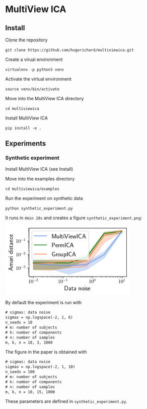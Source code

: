 # MultiView ICA

## Install

Clone the repository

`git clone https://github.com/hugorichard/multiviewica.git`

Create a virual environment

`virtualenv -p python3 venv`


Activate the virtual environment

`source venv/bin/activate`

Move into the MultiView ICA directory

``cd multiviewica``

Install MultiView ICA

`pip install -e .`

## Experiments

### Synthetic experiment

Install MultiView ICA (see Install)

Move into the examples directory

``cd multiviewica/examples``

Run the experiment on synthetic data

`python synthetic_experiment.py`

It runs in `4min 28s` and creates a figure `synthetic_experiment.png`:

![synthetic_experiment](./examples/synthetic_experiment.png)

By default the experiment is run with
```
# sigmas: data noise
sigmas = np.logspace(-2, 1, 6)
n_seeds = 10
# m: number of subjects
# k: number of components
# n: number of samples
m, k, n = 10, 3, 1000
```

The figure in the paper is obtained with
```
# sigmas: data noise
sigmas = np.logspace(-2, 1, 10)
n_seeds = 100
# m: number of subjects
# k: number of components
# n: number of samples
m, k, n = 10, 15, 1000
```
These parameters are defined in `synthetic_experiment.py`.
